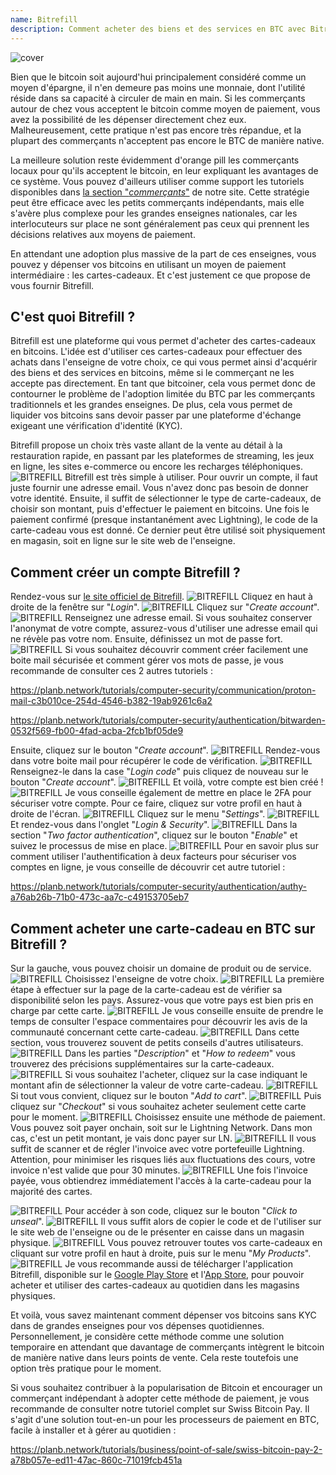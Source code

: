 ```yaml
---
name: Bitrefill
description: Comment acheter des biens et des services en BTC avec Bitrefill ?
---
```

![cover](assets/cover.webp)

Bien que le bitcoin soit aujourd'hui principalement considéré comme un moyen d'épargne, il n'en demeure pas moins une monnaie, dont l'utilité réside dans sa capacité à circuler de main en main. Si les commerçants autour de chez vous acceptent le bitcoin comme moyen de paiement, vous avez la possibilité de les dépenser directement chez eux. Malheureusement, cette pratique n'est pas encore très répandue, et la plupart des commerçants n'acceptent pas encore le BTC de manière native.

La meilleure solution reste évidemment d'orange pill les commerçants locaux pour qu'ils acceptent le bitcoin, en leur expliquant les avantages de ce système. Vous pouvez d'ailleurs utiliser comme support les tutoriels disponibles dans [la section "*commerçants*"](https://planb.network/tutorials/merchant) de notre site. Cette stratégie peut être efficace avec les petits commerçants indépendants, mais elle s'avère plus complexe pour les grandes enseignes nationales, car les interlocuteurs sur place ne sont généralement pas ceux qui prennent les décisions relatives aux moyens de paiement.

En attendant une adoption plus massive de la part de ces enseignes, vous pouvez y dépenser vos bitcoins en utilisant un moyen de paiement intermédiaire : les cartes-cadeaux. Et c'est justement ce que propose de vous fournir Bitrefill.

## C'est quoi Bitrefill ?

Bitrefill est une plateforme qui vous permet d'acheter des cartes-cadeaux en bitcoins. L'idée est d'utiliser ces cartes-cadeaux pour effectuer des achats dans l'enseigne de votre choix, ce qui vous permet ainsi d'acquérir des biens et des services en bitcoins, même si le commerçant ne les accepte pas directement. En tant que bitcoiner, cela vous permet donc de contourner le problème de l'adoption limitée du BTC par les commerçants traditionnels et les grandes enseignes. De plus, cela vous permet de liquider vos bitcoins sans devoir passer par une plateforme d'échange exigeant une vérification d'identité (KYC).

Bitrefill propose un choix très vaste allant de la vente au détail à la restauration rapide, en passant par les plateformes de streaming, les jeux en ligne, les sites e-commerce ou encore les recharges téléphoniques.
![BITREFILL](assets/notext/01.webp)
Bitrefill est très simple à utiliser. Pour ouvrir un compte, il faut juste fournir une adresse email. Vous n'avez donc pas besoin de donner votre identité. Ensuite, il suffit de sélectionner le type de carte-cadeaux, de choisir son montant, puis d'effectuer le paiement en bitcoins. Une fois le paiement confirmé (presque instantanément avec Lightning), le code de la carte-cadeau vous est donné. Ce dernier peut être utilisé soit physiquement en magasin, soit en ligne sur le site web de l'enseigne.

## Comment créer un compte Bitrefill ?

Rendez-vous sur [le site officiel de Bitrefill](https://www.bitrefill.com).
![BITREFILL](assets/notext/02.webp)
Cliquez en haut à droite de la fenêtre sur "*Login*".
![BITREFILL](assets/notext/03.webp)
Cliquez sur "*Create account*".
![BITREFILL](assets/notext/04.webp)
Renseignez une adresse email. Si vous souhaitez conserver l'anonymat de votre compte, assurez-vous d'utiliser une adresse email qui ne révèle pas votre nom. Ensuite, définissez un mot de passe fort.
![BITREFILL](assets/notext/05.webp)
Si vous souhaitez découvrir comment créer facilement une boite mail sécurisée et comment gérer vos mots de passe, je vous recommande de consulter ces 2 autres tutoriels :

https://planb.network/tutorials/computer-security/communication/proton-mail-c3b010ce-254d-4546-b382-19ab9261c6a2

https://planb.network/tutorials/computer-security/authentication/bitwarden-0532f569-fb00-4fad-acba-2fcb1bf05de9

Ensuite, cliquez sur le bouton "*Create account*".
![BITREFILL](assets/notext/06.webp)
Rendez-vous dans votre boite mail pour récupérer le code de vérification.
![BITREFILL](assets/notext/07.webp)
Renseignez-le dans la case "*Login code*" puis cliquez de nouveau sur le bouton "*Create account*".
![BITREFILL](assets/notext/08.webp)
Et voilà, votre compte est bien créé !
![BITREFILL](assets/notext/09.webp)
Je vous conseille également de mettre en place le 2FA pour sécuriser votre compte. Pour ce faire, cliquez sur votre profil en haut à droite de l'écran.
![BITREFILL](assets/notext/10.webp)
Cliquez sur le menu "*Settings*".
![BITREFILL](assets/notext/11.webp)
Et rendez-vous dans l'onglet "*Login & Security*".
![BITREFILL](assets/notext/12.webp)
Dans la section "*Two factor authentication*", cliquez sur le bouton "*Enable*" et suivez le processus de mise en place.
![BITREFILL](assets/notext/13.webp)
Pour en savoir plus sur comment utiliser l'authentification à deux facteurs pour sécuriser vos comptes en ligne, je vous conseille de découvrir cet autre tutoriel :

https://planb.network/tutorials/computer-security/authentication/authy-a76ab26b-71b0-473c-aa7c-c49153705eb7

## Comment acheter une carte-cadeau en BTC sur Bitrefill ?

Sur la gauche, vous pouvez choisir un domaine de produit ou de service.
![BITREFILL](assets/notext/14.webp)
Choisissez l'enseigne de votre choix.
![BITREFILL](assets/notext/15.webp)
La première étape à effectuer sur la page de la carte-cadeau est de vérifier sa disponibilité selon les pays. Assurez-vous que votre pays est bien pris en charge par cette carte.
![BITREFILL](assets/notext/16.webp)
Je vous conseille ensuite de prendre le temps de consulter l'espace commentaires pour découvrir les avis de la communauté concernant cette carte-cadeau.
![BITREFILL](assets/notext/17.webp)
Dans cette section, vous trouverez souvent de petits conseils d'autres utilisateurs.
![BITREFILL](assets/notext/18.webp)
Dans les parties "*Description*" et "*How to redeem*" vous trouverez des précisions supplémentaires sur la carte-cadeaux.
![BITREFILL](assets/notext/19.webp)
Si vous souhaitez l'acheter, cliquez sur la case indiquant le montant afin de sélectionner la valeur de votre carte-cadeau.
![BITREFILL](assets/notext/20.webp)
Si tout vous convient, cliquez sur le bouton "*Add to cart*".
![BITREFILL](assets/notext/21.webp)
Puis cliquez sur "*Checkout*" si vous souhaitez acheter seulement cette carte pour le moment.
![BITREFILL](assets/notext/22.webp)
Choisissez ensuite une méthode de paiement. Vous pouvez soit payer onchain, soit sur le Lightning Network. Dans mon cas, c'est un petit montant, je vais donc payer sur LN.
![BITREFILL](assets/notext/23.webp)
Il vous suffit de scanner et de régler l'invoice avec votre portefeuille Lightning. Attention, pour minimiser les risques liés aux fluctuations des cours, votre invoice n'est valide que pour 30 minutes.
![BITREFILL](assets/notext/24.webp)
Une fois l'invoice payée, vous obtiendrez immédiatement l'accès à la carte-cadeau pour la majorité des cartes.

![BITREFILL](assets/notext/25.webp)
Pour accéder à son code, cliquez sur le bouton "*Click to unseal*".
![BITREFILL](assets/notext/26.webp)
Il vous suffit alors de copier le code et de l'utiliser sur le site web de l'enseigne ou de le présenter en caisse dans un magasin physique.
![BITREFILL](assets/notext/27.webp)
Vous pouvez retrouver toutes vos carte-cadeaux en cliquant sur votre profil en haut à droite, puis sur le menu "*My Products*".
![BITREFILL](assets/notext/28.webp)
Je vous recommande aussi de télécharger l'application Bitrefill, disponible sur le [Google Play Store](https://play.google.com/store/apps/details?id=com.bitrefill.app) et l'[App Store](https://apps.apple.com/in/app/bitrefill/id1378102623), pour pouvoir acheter et utiliser des cartes-cadeaux au quotidien dans les magasins physiques.

Et voilà, vous savez maintenant comment dépenser vos bitcoins sans KYC dans de grandes enseignes pour vos dépenses quotidiennes. Personnellement, je considère cette méthode comme une solution temporaire en attendant que davantage de commerçants intègrent le bitcoin de manière native dans leurs points de vente. Cela reste toutefois une option très pratique pour le moment.

Si vous souhaitez contribuer à la popularisation de Bitcoin et encourager un commerçant indépendant à adopter cette méthode de paiement, je vous recommande de consulter notre tutoriel complet sur Swiss Bitcoin Pay. Il s'agit d'une solution tout-en-un pour les processeurs de paiement en BTC, facile à installer et à gérer au quotidien :

https://planb.network/tutorials/business/point-of-sale/swiss-bitcoin-pay-2-a78b057e-ed11-47ac-860c-71019fcb451a

